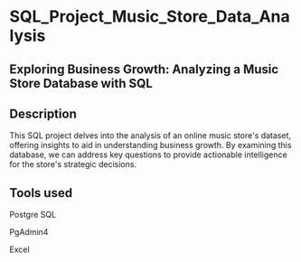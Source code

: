 # SQL_Project_Music_Store_Data_Analysis

## Exploring Business Growth: Analyzing a Music Store Database with SQL

## Description
This SQL project delves into the analysis of an online music store's dataset, offering insights to aid in understanding business growth. By examining this database, we can address key questions to provide actionable intelligence for the store's strategic decisions.

## Tools used
Postgre SQL

PgAdmin4

Excel
